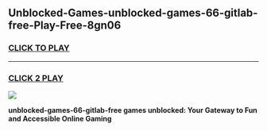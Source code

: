 
## Unblocked-Games-unblocked-games-66-gitlab-free-Play-Free-8gn06
<h3>
<a href="https://premium76.site?title=unblocked-games-66-gitlab-free&ref=18A1">CLICK TO PLAY</a></h3>
<hr>

<h3>
<a href="https://premium76.site?title=unblocked-games-66-gitlab-free&ref=18A1">CLICK 2 PLAY</a>
  
</h3>

<a href="https://premium76.site?title=unblocked-games-66-gitlab-free&ref=18A1"><img src="https://clearcache.store/games.png"></a>


**unblocked-games-66-gitlab-free games unblocked: Your Gateway to Fun and Accessible Online Gaming**
